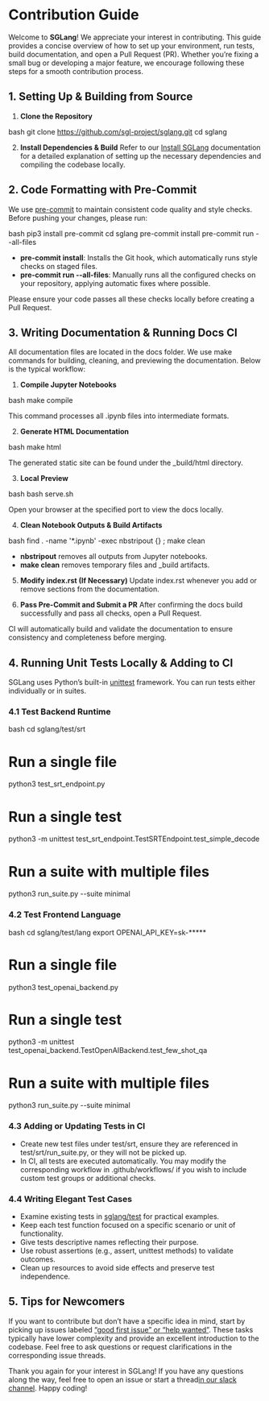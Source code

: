 # Contribution Guide

Welcome to **SGLang**! We appreciate your interest in contributing. This guide provides a concise overview of how to set up your environment, run tests, build documentation, and open a Pull Request (PR). Whether you’re fixing a small bug or developing a major feature, we encourage following these steps for a smooth contribution process.

## 1. Setting Up & Building from Source

1. **Clone the Repository**

bash
   git clone https://github.com/sgl-project/sglang.git
   cd sglang

2. **Install Dependencies & Build**
   Refer to our [Install SGLang](https://sgl-project.github.io/start/install.html) documentation for a detailed explanation of setting up the necessary dependencies and compiling the codebase locally.

## 2. Code Formatting with Pre-Commit

We use [pre-commit](https://pre-commit.com/) to maintain consistent code quality and style checks. Before pushing your changes, please run:

bash
pip3 install pre-commit
cd sglang
pre-commit install
pre-commit run --all-files


- **pre-commit install**: Installs the Git hook, which automatically runs style checks on staged files.
- **pre-commit run --all-files**: Manually runs all the configured checks on your repository, applying automatic fixes where possible.

Please ensure your code passes all these checks locally before creating a Pull Request.

## 3. Writing Documentation & Running Docs CI

All documentation files are located in the docs folder. We use make commands for building, cleaning, and previewing the documentation. Below is the typical workflow:

1. **Compile Jupyter Notebooks**

bash
   make compile

   This command processes all .ipynb files into intermediate formats.

2. **Generate HTML Documentation**

bash
   make html

   The generated static site can be found under the _build/html directory.

3. **Local Preview**

bash
   bash serve.sh

   Open your browser at the specified port to view the docs locally.

4. **Clean Notebook Outputs & Build Artifacts**

bash
   find . -name '*.ipynb' -exec nbstripout {} \;
   make clean

   - **nbstripout** removes all outputs from Jupyter notebooks.
   - **make clean** removes temporary files and _build artifacts.

5. **Modify index.rst (If Necessary)**
   Update index.rst whenever you add or remove sections from the documentation.

6. **Pass Pre-Commit and Submit a PR**
   After confirming the docs build successfully and pass all checks, open a Pull Request.

CI will automatically build and validate the documentation to ensure consistency and completeness before merging.

## 4. Running Unit Tests Locally & Adding to CI

SGLang uses Python’s built-in [unittest](https://docs.python.org/3/library/unittest.html) framework. You can run tests either individually or in suites.

### 4.1 Test Backend Runtime

bash
cd sglang/test/srt

# Run a single file
python3 test_srt_endpoint.py

# Run a single test
python3 -m unittest test_srt_endpoint.TestSRTEndpoint.test_simple_decode

# Run a suite with multiple files
python3 run_suite.py --suite minimal


### 4.2 Test Frontend Language

bash
cd sglang/test/lang
export OPENAI_API_KEY=sk-*****

# Run a single file
python3 test_openai_backend.py

# Run a single test
python3 -m unittest test_openai_backend.TestOpenAIBackend.test_few_shot_qa

# Run a suite with multiple files
python3 run_suite.py --suite minimal


### 4.3 Adding or Updating Tests in CI

- Create new test files under test/srt, ensure they are referenced in test/srt/run_suite.py, or they will not be picked up.
- In CI, all tests are executed automatically. You may modify the corresponding workflow in .github/workflows/ if you wish to include custom test groups or additional checks.

### 4.4 Writing Elegant Test Cases

- Examine existing tests in [sglang/test](https://github.com/sgl-project/sglang/tree/main/test) for practical examples.
- Keep each test function focused on a specific scenario or unit of functionality.
- Give tests descriptive names reflecting their purpose.
- Use robust assertions (e.g., assert, unittest methods) to validate outcomes.
- Clean up resources to avoid side effects and preserve test independence.

## 5. Tips for Newcomers

If you want to contribute but don’t have a specific idea in mind, start by picking up issues labeled [“good first issue” or “help wanted”](https://github.com/sgl-project/sglang/issues?q=is%3Aissue+label%3A%22good+first+issue%22%2C%22help+wanted%22). These tasks typically have lower complexity and provide an excellent introduction to the codebase. Feel free to ask questions or request clarifications in the corresponding issue threads.

Thank you again for your interest in SGLang! If you have any questions along the way, feel free to open an issue or start a thread[in our slack channel](https://join.slack.com/t/sgl-fru7574/shared_invite/zt-2um0ad92q-LkU19KQTxCGzlCgRiOiQEw). Happy coding!
